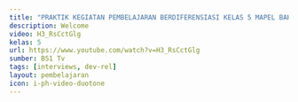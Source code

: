 ```yaml
---
title: "PRAKTIK KEGIATAN PEMBELAJARAN BERDIFERENSIASI KELAS 5 MAPEL BAHASA INDONESIA KURIKULUM MERDEKA"
description: Welcome
video: H3_RsCctGlg
kelas: 5
url: https://www.youtube.com/watch?v=H3_RsCctGlg
sumber: BS1 Tv
tags: [interviews, dev-rel]
layout: pembelajaran
icon: i-ph-video-duotone
---
```

